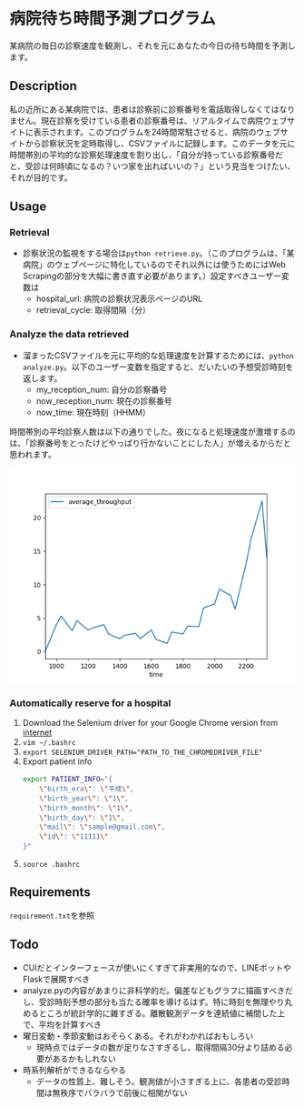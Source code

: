 病院待ち時間予測プログラム
====

某病院の毎日の診察速度を観測し、それを元にあなたの今日の待ち時間を予測します。

## Description

私の近所にある某病院では、患者は診察前に診察番号を電話取得しなくてはなりません。現在診察を受けている患者の診察番号は、リアルタイムで病院ウェブサイトに表示されます。このプログラムを24時間常駐させると、病院のウェブサイトから診察状況を定時取得し、CSVファイルに記録します。このデータを元に時間帯別の平均的な診察処理速度を割り出し、「自分が持っている診察番号だと、受診は何時頃になるの？いつ家を出ればいいの？」という見当をつけたい、それが目的です。

## Usage

### Retrieval

- 診察状況の監視をする場合は`python retrieve.py`。（このプログラムは、「某病院」のウェブページに特化しているのでそれ以外には使うためにはWeb Scrapingの部分を大幅に書き直す必要があります。）設定すべきユーザー変数は
    - hospital_url: 病院の診察状況表示ページのURL
    - retrieval_cycle: 取得間隔（分）

### Analyze the data retrieved
- 溜まったCSVファイルを元に平均的な処理速度を計算するためには、`python analyze.py`。以下のユーザー変数を指定すると、だいたいの予想受診時刻を返します。
    - my_reception_num: 自分の診察番号
    - now_reception_num: 現在の診察番号
    - now_time: 現在時刻（HHMM）

時間帯別の平均診察人数は以下の通りでした。夜になると処理速度が激増するのは、「診察番号をとったけどやっぱり行かないことにした人」が増えるからだと思われます。

![時間帯別の平均速度](average_throughput.png)

### Automatically reserve for a hospital

1. Download the Selenium driver for your Google Chrome version from [internet](https://chromedriver.chromium.org/downloads)
2. `vim ~/.bashrc`
3. `export SELENIUM_DRIVER_PATH="PATH_TO_THE_CHROMEDRIVER_FILE"`
4. Export patient info
    ```sh
    export PATIENT_INFO="{
        \"birth_era\": \"平成\", 
        \"birth_year\": \"1\",
        \"birth_month\": \"1\",
        \"birth_day\": \"1\",
        \"mail\": \"sample@gmail.com\",
        \"id\": \"11111\"
    }"
    ```
1. `source .bashrc`

## Requirements

`requirement.txt`を参照

## Todo 

- CUIだとインターフェースが使いにくすぎて非実用的なので、LINEボットやFlaskで展開すべき
- analyze.pyの内容があまりに非科学的だ。偏差などもグラフに描画すべきだし、受診時刻予想の部分も当たる確率を導けるはず。特に時刻を無理やり丸めるところが統計学的に雑すぎる。離散観測データを連続値に補間した上で、平均を計算すべき
- 曜日変動・季節変動はおそらくある。それがわかればおもしろい
    - 現時点ではデータの数が足りなさすぎるし、取得間隔30分より詰める必要があるかもしれない
- 時系列解析ができるならやる
    - データの性質上、難しそう。観測値が小さすぎる上に、各患者の受診時間は無秩序でバラバラで前後に相関がない